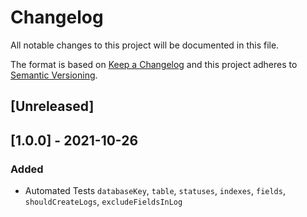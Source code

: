 # Changelog

All notable changes to this project will be documented in this file.

The format is based on [Keep a Changelog](http://keepachangelog.com/en/1.0.0/)
and this project adheres to [Semantic Versioning](http://semver.org/spec/v2.0.0.html).

## [Unreleased]

## [1.0.0] - 2021-10-26
### Added
- Automated Tests `databaseKey`, `table`, `statuses`, `indexes`, `fields`, `shouldCreateLogs`, `excludeFieldsInLog`

